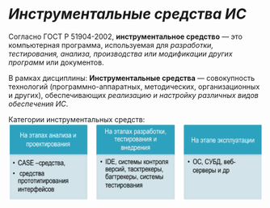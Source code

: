 # *Инструментальные средства ИС*

Согласно ГОСТ Р 51904-2002, 
**инструментальное средство** — это компьютерная программа, используемая для *разработки, тестирования, анализа, производства или модификации других программ* или документов. 

В рамках дисциплины:
**Инструментальные средства** — совокупность технологий (программно-аппаратных, методических, организационных и других), обеспечивающих *реализацию и настройку различных видов обеспечения ИС*.

Категории инструментальных средств:
![](heap/_files/Pasted%20image%2020250122064453.png)
